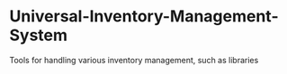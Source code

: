 # Universal-Inventory-Management-System
Tools for handling various inventory management, such as libraries
